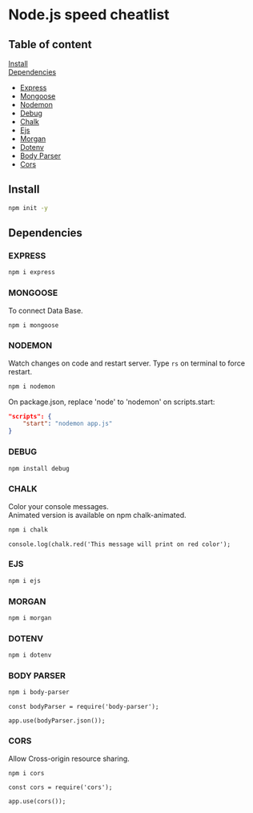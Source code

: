 # Node.js speed cheatlist
## Table of content
[Install](#install)   
[Dependencies](#dependencies)   
+ [Express](#express)   
+ [Mongoose](#mongoose)   
+ [Nodemon](#nodemon)
+ [Debug](#debug)      
+ [Chalk](#chalk)   
+ [Ejs](#ejs)   
+ [Morgan](#morgan)   
+ [Dotenv](#dotenv)   
+ [Body Parser](#body-parser)   
+ [Cors](#cors)   

## Install
```bash
npm init -y
```

## Dependencies
### EXPRESS
```bash
npm i express
```
### MONGOOSE   
To connect Data Base.
```bash
npm i mongoose
```
### NODEMON   
Watch changes on code and restart server. Type <code>rs</code> on terminal to force restart.
```bash
npm i nodemon
```
On package.json, replace 'node' to 'nodemon' on scripts.start:
```json
"scripts": {
    "start": "nodemon app.js"
}
```
### DEBUG
```bash
npm install debug
```
### CHALK   
Color your console messages.    
Animated version is available on npm chalk-animated.
```bash
npm i chalk
```
```node
console.log(chalk.red('This message will print on red color');
```
### EJS   

```bash
npm i ejs
```
### MORGAN   

```bash
npm i morgan
```
### DOTENV   

```bash
npm i dotenv
```
### BODY PARSER   

```bash
npm i body-parser
```
```node
const bodyParser = require('body-parser');

app.use(bodyParser.json());
```
### CORS   
Allow Cross-origin resource sharing.
```bash
npm i cors
```
```node
const cors = require('cors');

app.use(cors());
```
